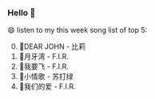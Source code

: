 ### Hello 👋

😄 listen to my this week song list of top 5:

0. 🌈DEAR JOHN - 比莉
1. 🌈月牙湾 - F.I.R.
2. 🌈我要飞 - F.I.R.
3. 🌈小情歌 - 苏打绿
4. 🌈我们的爱 - F.I.R.

